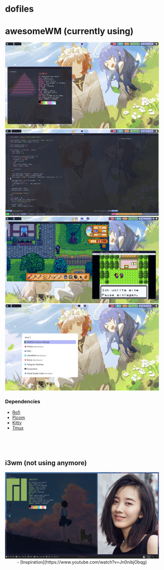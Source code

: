 # dofiles

# awesomeWM (currently using)

<img src=screenshots/3.png></img>
<img src=screenshots/4.png></img>
<img src=screenshots/5.png></img>
<img src=screenshots/8.png></img>

### Dependencies

- [Rofi](https://github.com/davatorium/rofi)
- [Picom](https://github.com/yshui/picom)
- [Kitty](https://github.com/kovidgoyal/kitty)
- [Tmux](https://github.com/tmux/tmux)

<br />
<br />
<br />

## i3wm (not using anymore)

<p align="center">
<img src=screenshots/1.png width=980></img>
<br/>
- [Inspiration](https://www.youtube.com/watch?v=Jn0nibjObqg)</p>

